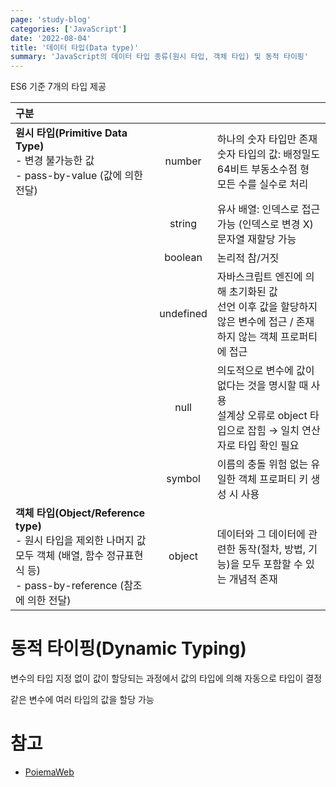 ```yaml
---
page: 'study-blog'
categories: ['JavaScript']
date: '2022-08-04'
title: '데이터 타입(Data type)'
summary: 'JavaScript의 데이터 타입 종류(원시 타입, 객체 타입) 및 동적 타이핑'
---
```


ES6 기준 7개의 타입 제공

| 구분                                                                                                                 |           |                                                                            |
|:------------------------------------------------------------------------------------------------------------------ |:---------:| -------------------------------------------------------------------------- |
| **원시 타입(Primitive Data Type)**<br/>- 변경 불가능한 값<br/>- pass-by-value (값에 의한 전달)                                      | number    | 하나의 숫자 타입만 존재<br/>숫자 타입의 값: 배정밀도 64비트 부동소수점 형<br/>모든 수를 실수로 처리<br/>        |
|                                                                                                                    | string    | 유사 배열: 인덱스로 접근 가능 (인덱스로 변경 X)<br/>문자열 재할당 가능                               |
|                                                                                                                    | boolean   | 논리적 참/거짓                                                                   |
|                                                                                                                    | undefined | 자바스크립트 엔진에 의해 초기화된 값<br/>선언 이후 값을 할당하지 않은 변수에 접근 / 존재하지 않는 객체 프로퍼티에 접근     |
|                                                                                                                    | null      | 의도적으로 변수에 값이 없다는 것을 명시할 때 사용<br/>설계상 오류로 object 타입으로 잡힘 → 일치 연산자로 타입 확인 필요 |
|                                                                                                                    | symbol    | 이름의 충돌 위험 없는 유일한 객체 프로퍼티 키 생성 시 사용                                         |
| **객체 타입(Object/Reference type)**<br/>- 원시 타입을 제외한 나머지 값 모두 객체 (배열, 함수 정규표현식 등)<br/>- pass-by-reference (참조에 의한 전달) | object    | 데이터와 그 데이터에 관련한 동작(절차, 방법, 기능)을 모두 포함할 수 있는 개념적 존재                         |

# 동적 타이핑(Dynamic Typing)

변수의 타입 지정 없이 값이 할당되는 과정에서 값의 타입에 의해 자동으로 타입이 결정

같은 변수에 여러 타입의 값을 할당 가능

# 참고

- [PoiemaWeb](https://poiemaweb.com/)

